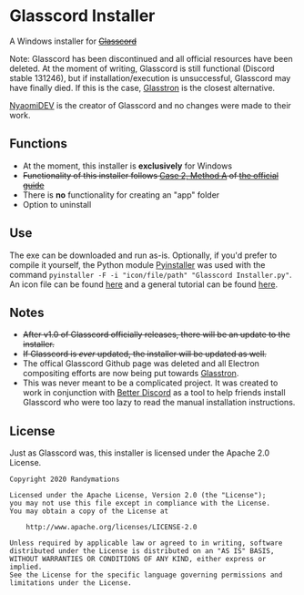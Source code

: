 # Glasscord Installer
A Windows installer for ~~[Glasscord](https://github.com/AryToNeX/Glasscord/)~~

Note: Glasscord has been discontinued and all official resources have been deleted. At the moment of writing, Glasscord is still functional (Discord stable 131246), but if installation/execution is unsuccessful, Glasscord may have finally died. If this is the case, [Glasstron](https://github.com/NyaomiDEV/Glasstron) is the closest alternative.

[NyaomiDEV](https://github.com/NyaomiDEV/) is the creator of Glasscord and no changes were made to their work.

## Functions
- At the moment, this installer is **exclusively** for Windows
- ~~Functionality of this installer follows [Case 2, Method A](https://github.com/AryToNeX/Glasscord/wiki/Installation#case-2-you-already-have-an-app-folder) of [the official guide](https://github.com/AryToNeX/Glasscord/wiki/Installation/)~~
- There is **no** functionality for creating an "app" folder
- Option to uninstall

## Use
The exe can be downloaded and run as-is. Optionally, if you'd prefer to compile it yourself, the Python module [Pyinstaller](https://www.pyinstaller.org/) was used with the command `pyinstaller -F -i "icon/file/path" "Glasscord Installer.py"`. An icon file can be found [here](https://github.com/Randymations/Glasscord-Installer/blob/main/icon/Glasscord.ico) and a general tutorial can be found [here](https://www.youtube.com/watch?v=lOIJIk_maO4).

## Notes
- ~~After v1.0 of Glasscord officially releases, there will be an update to the installer.~~
- ~~If Glasscord is *ever* updated, the installer will be updated as well.~~
- The offical Glasscord Github page was deleted and all Electron compositing efforts are now being put towards [Glasstron](https://github.com/NyaomiDEV/Glasstron). 
- This was never meant to be a complicated project. It was created to work in conjunction with [Better Discord](https://betterdiscord.net/) as a tool to help friends install Glasscord who were too lazy to read the manual installation instructions.

## License
Just as Glasscord was, this installer is licensed under the Apache 2.0 License.
```
Copyright 2020 Randymations

Licensed under the Apache License, Version 2.0 (the "License");
you may not use this file except in compliance with the License.
You may obtain a copy of the License at

    http://www.apache.org/licenses/LICENSE-2.0

Unless required by applicable law or agreed to in writing, software
distributed under the License is distributed on an "AS IS" BASIS,
WITHOUT WARRANTIES OR CONDITIONS OF ANY KIND, either express or implied.
See the License for the specific language governing permissions and
limitations under the License.
```
